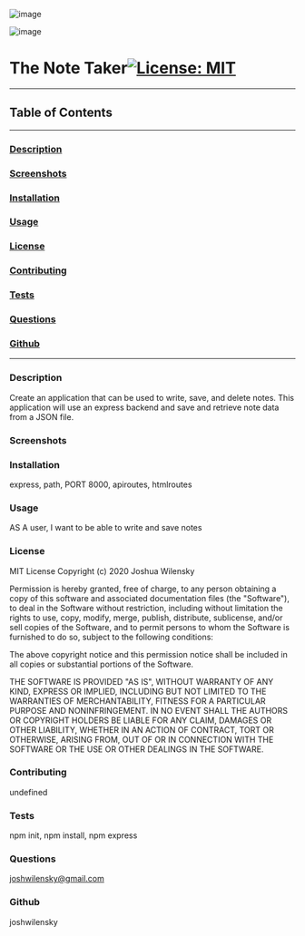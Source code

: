 ![image](https://user-images.githubusercontent.com/66797344/89087569-b67b2180-d362-11ea-8d98-bee7449934bf.png)

![image](https://user-images.githubusercontent.com/66797344/89087819-9861f100-d363-11ea-97e5-200ff077309c.png)

# The Note Taker[![License: MIT](https://img.shields.io/badge/License-MIT-yellow.svg)](https://opensource.org/licenses/MIT)
---
## Table of Contents
---
### [Description](#Description)
### [Screenshots](#Screenshots)
### [Installation](#Installation)
### [Usage](#Usage)
### [License](#License)
### [Contributing](#Contributing)
### [Tests](#Tests)
### [Questions](#Questions)
### [Github](#Github)
---
### <a name="Description"></a>Description
Create an application that can be used to write, save, and delete notes. This application will use an express backend and save and retrieve note data from a JSON file.
### <a name="Screenshots"></a>Screenshots

### <a name="Installation"></a>Installation
express, path, PORT 8000, apiroutes, htmlroutes
### <a name="Usage"></a>Usage
AS A user, I want to be able to write and save notes
### <a name="License"></a>License
MIT License
Copyright (c) 2020 Joshua Wilensky
  
Permission is hereby granted, free of charge, to any person obtaining a copy
of this software and associated documentation files (the "Software"), to deal
in the Software without restriction, including without limitation the rights
to use, copy, modify, merge, publish, distribute, sublicense, and/or sell
copies of the Software, and to permit persons to whom the Software is
furnished to do so, subject to the following conditions:
  
The above copyright notice and this permission notice shall be included in all
copies or substantial portions of the Software.
  
THE SOFTWARE IS PROVIDED "AS IS", WITHOUT WARRANTY OF ANY KIND, EXPRESS OR
IMPLIED, INCLUDING BUT NOT LIMITED TO THE WARRANTIES OF MERCHANTABILITY,
FITNESS FOR A PARTICULAR PURPOSE AND NONINFRINGEMENT. IN NO EVENT SHALL THE
AUTHORS OR COPYRIGHT HOLDERS BE LIABLE FOR ANY CLAIM, DAMAGES OR OTHER
LIABILITY, WHETHER IN AN ACTION OF CONTRACT, TORT OR OTHERWISE, ARISING FROM,
OUT OF OR IN CONNECTION WITH THE SOFTWARE OR THE USE OR OTHER DEALINGS IN THE
SOFTWARE.
### <a name="Contributing"></a>Contributing
undefined
### <a name="Tests"></a>Tests
npm init, npm install, npm express
### <a name="Questions"></a>Questions
joshwilensky@gmail.com
### <a name="Github"></a>Github
joshwilensky
